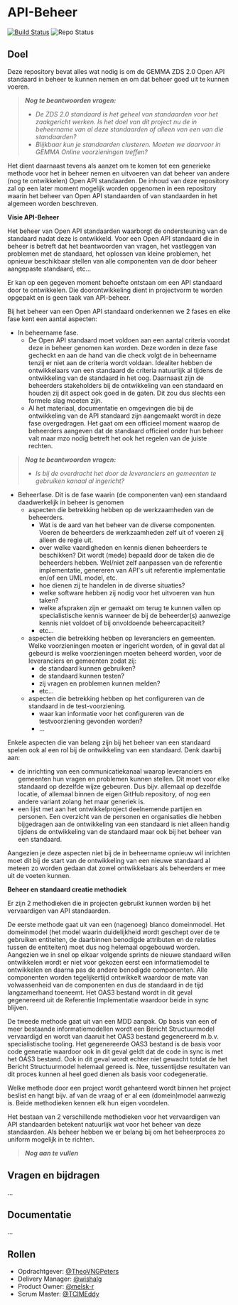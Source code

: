 API-Beheer
=====
[![Build Status](https://jenkins.nlx.io/job/gemma-zaken-build-and-test/badge/icon?style=plastic)](https://jenkins.nlx.io/) ![Repo Status](https://img.shields.io/badge/status-concept-lightgrey.svg?style=plastic)

## Doel

Deze repository bevat alles wat nodig is om de GEMMA ZDS 2.0 Open API standaard in beheer te kunnen nemen en om dat beheer goed uit te kunnen voeren.

> _**Nog te beantwoorden vragen:**_
> - _De ZDS 2.0 standaard is het geheel van standaarden voor het zaakgericht werken. Is het doel van dit project nu de in beheername van al deze standaarden of alleen van een van die standaarden?_
> - _Blijkbaar kun je standaarden clusteren. Moeten we daarvoor in GEMMA Online voorzieningen treffen?_

Het dient daarnaast tevens als aanzet om te komen tot een generieke methode voor het in beheer nemen en uitvoeren van dat beheer van andere (nog te ontwikkelen) Open API standaarden.
De inhoud van deze repository zal op een later moment mogelijk worden opgenomen in een repository waarin het beheer van Open API standaarden of van standaarden in het algemeen worden beschreven.

**Visie API-Beheer** 

Het beheer van Open API standaarden waarborgt de ondersteuning van de standaard nadat deze is ontwikkeld.
Voor een Open API standaard die in beheer is betreft dat het beantwoorden van vragen, het vastleggen van problemen met de standaard, het oplossen van kleine problemen, het opnieuw beschikbaar stellen van alle componenten van de door beheer aangepaste standaard, etc... 

Er kan op een gegeven moment behoefte ontstaan om een API standaard door te ontwikkelen. Die doorontwikkeling dient in projectvorm te worden opgepakt en is geen taak van API-beheer.

Bij het beheer van een Open API standaard onderkennen we 2 fases en elke fase kent een aantal aspecten:
* In beheername fase.
  + De Open API standaard moet voldoen aan een aantal criteria voordat deze in beheer genomen kan worden.
    Deze worden in deze fase gecheckt en aan de hand van die check volgt de in beheername tenzij er niet aan de
    criteria wordt voldaan. Idealiter hebben de ontwikkelaars van een standaard de criteria natuurlijk al tijdens de
    ontwikkeling van de standaard in het oog. Daarnaast zijn de beheerders stakeholders bij de ontwikkeling van een standaard 
    en houden zij dit aspect ook goed in de gaten. Dit zou dus slechts een formele slag moeten zijn.
  + Al het materiaal, documentatie en omgevingen die bij de ontwikkeling van de API standaard zijn aangemaakt wordt in deze fase overgedragen. Het gaat om een officieel moment waarop de beheerders aangeven dat de standaard officieel onder hun beheer valt maar mzo nodig betreft het ook het regelen van de juiste rechten.

>   _**Nog te beantwoorden vragen:**_ 
>  - _Is bij de overdracht het door de leveranciers en gemeenten te gebruiken kanaal al ingericht?_

* Beheerfase.
  Dit is de fase waarin (de componenten van) een standaard daadwerkelijk in beheer is genomen
  - aspecten die betrekking hebben op de werkzaamheden van de beheerders.
    + Wat is de aard van het beheer van de diverse componenten. Voeren de beheerders de werkzaamheden zelf uit of voeren zij alleen de regie uit.
    + over welke vaardigheden en kennis dienen beheerders te beschikken? 
    Dit wordt (mede) bepaald door de taken die de beheerders hebben. Wel/niet zelf aanpassen van de referentie implementatie, genereren van API's uit referentie implementatie en/of een UML model, etc.
    + hoe dienen zij te handelen in de diverse situaties?
    + welke software hebben zij nodig voor het uitvoeren van hun taken?
    + welke afspraken zijn er gemaakt om terug te kunnen vallen op specialistische kennis wanneer de bij de beheerder(s) aanwezige 
      kennis niet voldoet of bij onvoldoende beheercapaciteit?
    + etc...
  - aspecten die betrekking hebben op leveranciers en gemeenten.
    Welke voorzieningen moeten er ingericht worden, of in geval dat al gebeurd is welke voorzieningen moeten
    beheerd worden, voor de leveranciers en gemeenten zodat zij:
    + de standaard kunnen gebruiken?
    + de standaard kunnen testen? 
    + zij vragen en problemen kunnen melden?
    + etc...
  - aspecten die betrekking hebben op het configureren van de standaard in de test-voorziening.
    + waar kan informatie voor het configureren van de testvoorziening gevonden worden?
    + ...
    
Enkele aspecten die van belang zijn bij het beheer van een standaard spelen ook al een rol bij de ontwikkeling van een standaard.
Denk daarbij aan:
* de inrichting van een communicatiekanaal waarop leveranciers en gemeenten hun vragen en problemen kunnen stellen.
Dit moet voor elke standaard op dezelfde wijze gebeuren. Dus bijv. allemaal op dezelfde locatie, of allemaal binnen de eigen GitHub repository, of nog een andere variant zolang het maar generiek is.
* een lijst met aan het ontwikkelproject deelnemende partijen en personen.
Een overzicht van de personen en organisaties die hebben bijgedragen aan de ontwikkeling van een standaard is niet alleen handig tijdens de ontwikkeling van de standaard maar ook bij het beheer van een standaard.

Aangezien je deze aspecten niet bij de in beheername opnieuw wil inrichten moet dit bij de start van de ontwikkeling van een nieuwe standaard al meteen zo worden gedaan dat zowel ontwikkelaars als beheerders er mee uit de voeten kunnen.

**Beheer en standaard creatie methodiek**

Er zijn 2 methodieken die in projecten gebruikt kunnen worden bij het vervaardigen van API standaarden.

De eerste methode gaat uit van een (nagenoeg) blanco domeinmodel. Het domeinmodel (het model waarin duidelijkheid wordt geschept over de te gebruiken entiteiten, de daarbinnen benodigde attributen en de relaties tussen de entiteiten) moet dus nog helemaal opgebouwd worden.
Aangezien we in snel op elkaar volgende sprints de nieuwe standaard willen ontwikkelen wordt er niet voor gekozen eerst een informatiemodel te ontwikkelen en daarna pas de andere benodigde componenten. Alle componenten worden tegelijkertijd ontwikkelt waardoor de mate van volwassenheid van de componenten en dus de standaard in de tijd langzamerhand toeneemt. Het OAS3 bestand wordt in dit geval gegenereerd uit de Referentie Implementatie waardoor beide in sync blijven.

De tweede methode gaat uit van een MDD aanpak. Op basis van een of meer bestaande informatiemodellen wordt een Bericht Structuurmodel vervaardigd en wordt van daaruit het OAS3 bestand gegenereerd m.b.v. specialistische tooling. Het gegenereerde OAS3 bestand is de basis voor code generatie waardoor ook in dit geval geldt dat de code in sync is met het OAS3 bestand. Ook in dit geval wordt echter niet gewacht totdat de het Bericht Structuurmodel helemaal gereed is. Nee, tussentijdse resultaten van dit proces kunnen al heel goed dienen als basis voor codegeneratie.

Welke methode door een project wordt gehanteerd wordt binnen het project beslist en hangt bijv. af van de vraag of er al een (domein)model aanwezig is. Beide methodieken kennen elk hun eigen voordelen.

Het bestaan van 2 verschillende methodieken voor het vervaardigen van API standaarden betekent natuurlijk wat voor het beheer van deze standaarden. Als beheer hebben we er belang bij om het beheerproces zo uniform mogelijk in te richten.

>   _**Nog aan te vullen**_ 

## Vragen en bijdragen
...

## Documentatie
...

## Rollen

- Opdrachtgever: [@TheoVNGPeters](https://github.com/TheoVNGPeters)
- Delivery Manager: [@wishalg](https://github.com/wishalg)
- Product Owner: [@melsk-r](https://github.com/melsk-r)
- Scrum Master:  [@TCIMEddy](https://github.com/TCIMEddy)

